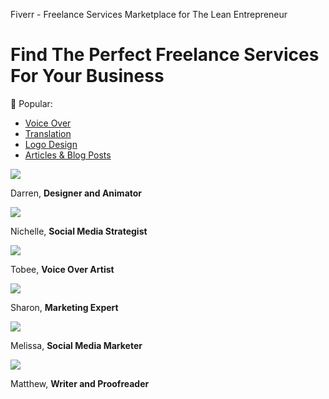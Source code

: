 Fiverr - Freelance Services Marketplace for The Lean Entrepreneur

# Find The Perfect Freelance Services For Your Business


Popular:

- [Voice Over](https://www.fiverr.com/categories/music-audio/voice-overs?source=hplo_search_tag&pos=1&name=voice-overs)
- [Translation](https://www.fiverr.com/categories/online-marketing/quality-translation-services?source=hplo_search_tag&pos=2&name=quality-translation-services)
- [Logo Design](https://www.fiverr.com/categories/graphics-design/creative-logo-design?source=hplo_search_tag&pos=3&name=creative-logo-design)
- [Articles & Blog Posts](https://www.fiverr.com/categories/writing-translation/articles-blogposts?source=hplo_search_tag&pos=4&name=articles-blogposts)

![](https://www.fiverr.com/dpr_1.0/general_assets/logged_out_homepage/assets/hero/900-darren2x.png)

Darren, **Designer and Animator**

![](https://www.fiverr.com/dpr_1.0/general_assets/logged_out_homepage/assets/hero/900-nichelle2x.png)

Nichelle, **Social Media Strategist**

![](https://www.fiverr.com/dpr_1.0/general_assets/logged_out_homepage/assets/hero/900-tobee2x.png)

Tobee, **Voice Over Artist**

![](https://www.fiverr.com/dpr_1.0/general_assets/logged_out_homepage/assets/hero/900-sharon2x.png)

Sharon, **Marketing Expert**

![](https://www.fiverr.com/dpr_1.0/general_assets/logged_out_homepage/assets/hero/900-melissa2x.png)

Melissa, **Social Media Marketer**

![](https://www.fiverr.com/dpr_1.0/general_assets/logged_out_homepage/assets/hero/900-matthew2x.png)

Matthew, **Writer and Proofreader**